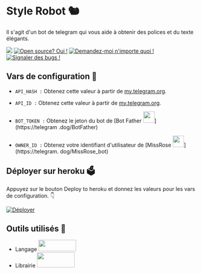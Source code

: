 # Style Robot 🐿
Il s'agit d'un bot de telegram qui vous aide à obtenir des polices et du texte élégants.

<a href="https://telegram.dog/CTStylebot"><img src="https://img.shields.io/badge/Telegram-Bot-blue.svg?logo=telegram"></a>
[![Open source? Oui !](https://badgen.net/badge/Open%20Source%20%3F/Yes/yellow?icon=github)](https://github.com/codingtuto/Stylish-Robot)
[![Demandez-moi n'importe quoi !](https://img.shields.io/badge/🤔%20Ask%20me-anything-1abc9c.svg)](https://telegram.dog/codingtuto)
[![Signaler des bugs !](https://badgen.net/badge/🐞%20Report%20/Bugs/red)](https://telegram.dog/codingtuto)

## Vars de configuration 🤖

- `API_HASH :` Obtenez cette valeur à partir de [my.telegram.org](https://my.telegram.org).

- `API_ID :` Obtenez cette valeur à partir de [my.telegram.org](https://my.telegram.org).

- `BOT_TOKEN :` Obtenez le jeton du bot de [Bot Father <img src="https://telegra.ph/file/8d80c13110506bf1cb58e.jpg" width="30" height="30">](https://telegram .dog/BotFather)

- `OWNER_ID :` Obtenez votre identifiant d'utilisateur de [MissRose <img src="https://telegra.ph/file/0a36032bd2221c8d4209d.jpg" width="30" height="30">](https://telegram. dog/MissRose_bot)

## Déployer sur heroku 🗳
Appuyez sur le bouton Deploy to heroku et donnez les valeurs pour les vars de configuration. 👇

[![Déployer](https://www.herokucdn.com/deploy/button.svg)](https://heroku.com/deploy?template=https://github.com/codingtuto/Stylish-Robot/ )

## Outils utilisés 🧰
- Langage [<img src="https://telegra.ph/file/960ed8709acaf8c68b894.jpg" width="100" height="30">](https://www.python.org/)
- Librairie [<img src="https://telegra.ph/file/804f06d1590f7619a63ed.jpg" width="100" height="40">](https://github.com/pyrogram/pyrogram)

